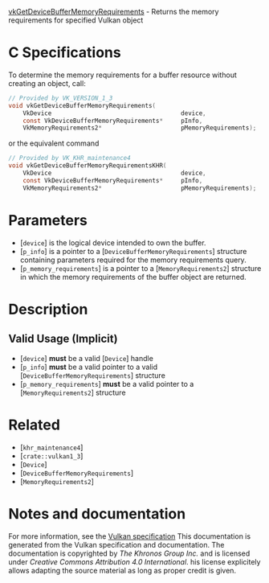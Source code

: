 [vkGetDeviceBufferMemoryRequirements](https://www.khronos.org/registry/vulkan/specs/1.3-extensions/man/html/vkGetDeviceBufferMemoryRequirements.html) - Returns the memory requirements for specified Vulkan object

# C Specifications
To determine the memory requirements for a buffer resource without creating
an object, call:
```c
// Provided by VK_VERSION_1_3
void vkGetDeviceBufferMemoryRequirements(
    VkDevice                                    device,
    const VkDeviceBufferMemoryRequirements*     pInfo,
    VkMemoryRequirements2*                      pMemoryRequirements);
```
or the equivalent command
```c
// Provided by VK_KHR_maintenance4
void vkGetDeviceBufferMemoryRequirementsKHR(
    VkDevice                                    device,
    const VkDeviceBufferMemoryRequirements*     pInfo,
    VkMemoryRequirements2*                      pMemoryRequirements);
```

# Parameters
- [`device`] is the logical device intended to own the buffer.
- [`p_info`] is a pointer to a [`DeviceBufferMemoryRequirements`] structure containing parameters required for the memory requirements query.
- [`p_memory_requirements`] is a pointer to a [`MemoryRequirements2`] structure in which the memory requirements of the buffer object are returned.

# Description
## Valid Usage (Implicit)
-  [`device`] **must**  be a valid [`Device`] handle
-  [`p_info`] **must**  be a valid pointer to a valid [`DeviceBufferMemoryRequirements`] structure
-  [`p_memory_requirements`] **must**  be a valid pointer to a [`MemoryRequirements2`] structure

# Related
- [`khr_maintenance4`]
- [`crate::vulkan1_3`]
- [`Device`]
- [`DeviceBufferMemoryRequirements`]
- [`MemoryRequirements2`]

# Notes and documentation
For more information, see the [Vulkan specification](https://www.khronos.org/registry/vulkan/specs/1.3-extensions/html/vkspec.html)
This documentation is generated from the Vulkan specification and documentation.
The documentation is copyrighted by *The Khronos Group Inc.* and is licensed under *Creative Commons Attribution 4.0 International*.
his license explicitely allows adapting the source material as long as proper credit is given.
        